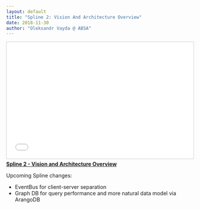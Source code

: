 ```yaml
---
layout: default
title: "Spline 2: Vision And Architecture Overview"
date: 2018-11-30
author: "Oleksandr Vayda @ ABSA"
---
```


<iframe src="//www.slideshare.net/slideshow/embed_code/key/nOWuoq70AL75Kt"  width="560" height="315" frameborder="0" marginwidth="0" marginheight="0" scrolling="no" style="border:1px solid #CCC; border-width:1px; margin-bottom:5px; max-width: 100%;" allowfullscreen> </iframe> <div style="margin-bottom:5px"> <strong> <a href="//www.slideshare.net/VaclavKosar/spline-2-vision-and-architecture-overview" title="Spline 2 - Vision and Architecture Overview" target="_blank">Spline 2 - Vision and Architecture Overview</a> </strong></div>

Upcoming Spline changes:
- EventBus for client-server separation
- Graph DB for query performance and more natural data model via ArangoDB 